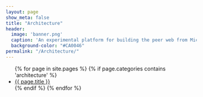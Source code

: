 ```yaml
---
layout: page
show_meta: false
title: "Architecture"
header:
  image: 'banner.png'
  caption: 'An experimental platform for building the peer web from Microsoft'
  background-color: "#CA0046"
permalink: "/Architecture/"
---
```

<ul class="side-nav">
    {% for page in site.pages %}
      {% if page.categories contains 'architecture' %}
        <li><a href="{{ site.url }}{{ page.url }}">{{ page.title }}</a></li>
      {% endif %}
    {% endfor %}
</ul>
